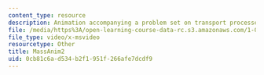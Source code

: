 ```yaml
---
content_type: resource
description: Animation accompanying a problem set on transport processes in the environment.
file: /media/https%3A/open-learning-course-data-rc.s3.amazonaws.com/1-061-transport-processes-in-the-environment-fall-2008/0cb81c6ad534b2f1951f266afe7dcdf9_MassAnim2.AVI
file_type: video/x-msvideo
resourcetype: Other
title: MassAnim2
uid: 0cb81c6a-d534-b2f1-951f-266afe7dcdf9
---
```

